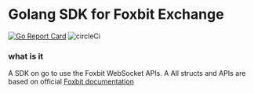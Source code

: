 # Golang SDK for Foxbit Exchange

[![Go Report Card](https://goreportcard.com/badge/github.com/thiago-scherrer/foxbit-go)](https://goreportcard.com/report/github.com/thiago-scherrer/foxbit-go)
![circleCi](https://github.com/thiago-scherrer/foxbit-go/actions/workflows/build.yml/badge.svg?branch=main)

### what is it

A SDK on go to use the Foxbit WebSocket APIs.
A All structs and APIs are based on official [Foxbit documentation](https://foxbit.com.br/api)

